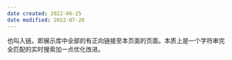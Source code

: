 ```yaml
---
date created: 2022-06-25
date modified: 2022-07-20
---
```


也叫入链。即展示库中全部的有正向链接至本页面的页面。本质上是一个字符串完全匹配的实时搜索加一点优化改进。
